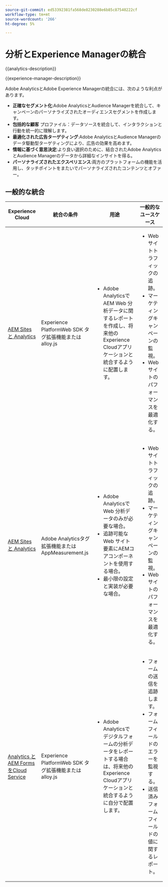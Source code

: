 ```yaml
---
source-git-commit: ed53392381fa568de8230288e6b85c87540222cf
workflow-type: tm+mt
source-wordcount: '266'
ht-degree: 5%

---
```



# 分析とExperience Managerの統合

{{analytics-description}}

{{experience-manager-description}}

Adobe AnalyticsとAdobe Experience Managerの統合には、次のような利点があります。

+ **正確なセグメント化**:Adobe AnalyticsとAudience Managerを統合して、キャンペーンのパーソナライズされたオーディエンスセグメントを作成します。
+ **包括的な顧客** プロファイル：データソースを統合して、インタラクションと行動を統一的に理解します。
+ **最適化された広告ターゲティング**:Adobe AnalyticsとAudience Managerのデータ駆動型ターゲティングにより、広告の効果を高めます。
+ **情報に基づく意思決定**:より良い選択のために、結合されたAdobe AnalyticsとAudience Managerのデータから詳細なインサイトを得る。
+ **パーソナライズされたエクスペリエンス**:両方のプラットフォームの機能を活用し、タッチポイントをまたいでパーソナライズされたコンテンツとオファー。

## 一般的な統合

<table>
    <thead>
        <tr>
            <th>Experience Cloud</th>
            <th>統合の条件</th>
            <th>用途</th>
            <th>一般的なユースケース</th>
        </tr>
    </thead>
    <tbody>
        <tr>
            <td><a href="https://experienceleague.adobe.com/docs/experience-manager-learn/sites/integrations/experience-platform/analytics-using-web-sdk.html" target="_blank" rel="noreferrer">AEM Sitesと Analytics</a></td>
            <td>Experience PlatformWeb SDK タグ拡張機能または alloy.js</td>
            <td>
                <ul>
                    <li>Adobe AnalyticsでAEM Web 分析データに関するレポートを作成し、将来他のExperience Cloudアプリケーションと統合するように配置します。</li>
                </ul>
            </td>
            <td>
                <ul>
                  <li>Web サイトトラフィックの追跡。</li>
                  <li>マーケティングキャンペーンの監視。</li>
                  <li>Web サイトのパフォーマンスを最適化する。</li>
                </ul>
            </td>
        </tr>
        <tr>
            <td><a href="https://experienceleague.adobe.com/docs/experience-manager-learn/sites/integrations/analytics/collect-data-analytics.html?lang=ja" target="_blank" rel="noreferrer">AEM Sitesと Analytics</a></td>
            <td>Adobe Analyticsタグ拡張機能またはAppMeasurement.js</td>
            <td>
                <ul>
                    <li>Adobe Analyticsで Web 分析データのみが必要な場合。</li>
                    <li>追跡可能な Web サイト要素にAEMコアコンポーネントを使用する場合。</li>
                    <li>最小限の設定と実装が必要な場合。</li>
                </ul>
            </td>
            <td>
                <ul>
                  <li>Web サイトトラフィックの追跡。</li>
                  <li>マーケティングキャンペーンの監視。</li>
                  <li>Web サイトのパフォーマンスを最適化する。</li>
                </ul>
            </td>
        </tr>
        <tr>
            <td><a href="https://experienceleague.adobe.com/docs/experience-manager-learn/cloud-service/forms/forms-and-analytics/introduction.html" target="_blank" rel="noreferrer">Analytics とAEM FormsをCloud Service</a></td>
            <td>Experience PlatformWeb SDK タグ拡張機能または alloy.js</td>
            <td>
              <ul>
                <li>Adobe Analyticsでデジタルフォームの分析データをレポートする場合は、将来他のExperience Cloudアプリケーションと統合するように自分で配置します。</li>
              </ul>
            </td>
            <td>
                <ul>
                  <li>フォームの送信を追跡します。</li>
                  <li>フォームフィールドのエラーを監視する。</li>
                  <li>送信済みフォームフィールドの値に関するレポート。</li>
                </ul>
            </td>
        </tr>
    </tbody>          
</table>

